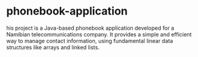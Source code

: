 # phonebook-application
his project is a Java-based phonebook application developed for a Namibian telecommunications company. It provides a simple and efficient way to manage contact information, using fundamental linear data structures like arrays and linked lists.
